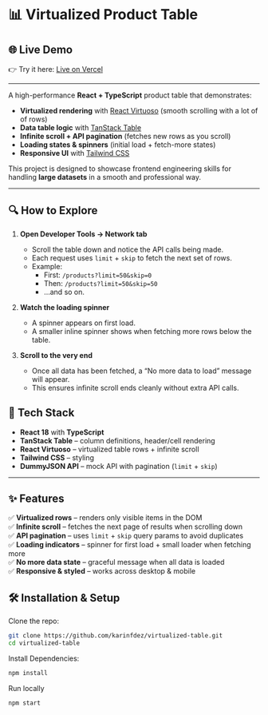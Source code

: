 # 📊 Virtualized Product Table

## 🌐 Live Demo
👉 Try it here: [Live on Vercel](https://virtualized-table-agl7fajju-karinfdezpgmailcoms-projects.vercel.app/)  

---

A high-performance **React + TypeScript** product table that demonstrates:
- **Virtualized rendering** with [React Virtuoso](https://virtuoso.dev/) (smooth scrolling with a lot of of rows)
- **Data table logic** with [TanStack Table](https://tanstack.com/table/latest)
- **Infinite scroll + API pagination** (fetches new rows as you scroll)
- **Loading states & spinners** (initial load + fetch-more states)
- **Responsive UI** with [Tailwind CSS](https://tailwindcss.com/)

This project is designed to showcase frontend engineering skills for handling **large datasets** in a smooth and professional way.

---

## 🔍 How to Explore

1. **Open Developer Tools → Network tab**
   - Scroll the table down and notice the API calls being made.
   - Each request uses `limit` + `skip` to fetch the next set of rows.
   - Example:  
     - First: `/products?limit=50&skip=0`  
     - Then: `/products?limit=50&skip=50`  
     - …and so on.

2. **Watch the loading spinner**
   - A spinner appears on first load.
   - A smaller inline spinner shows when fetching more rows below the table.

3. **Scroll to the very end**
   - Once all data has been fetched, a “No more data to load” message will appear.
   - This ensures infinite scroll ends cleanly without extra API calls.


## 🚀 Tech Stack
- **React 18** with **TypeScript**
- **TanStack Table** – column definitions, header/cell rendering
- **React Virtuoso** – virtualized table rows + infinite scroll
- **Tailwind CSS** – styling
- **DummyJSON API** – mock API with pagination (`limit` + `skip`)

---

## ✨ Features
✅ **Virtualized rows** – renders only visible items in the DOM  
✅ **Infinite scroll** – fetches the next page of results when scrolling down  
✅ **API pagination** – uses `limit` + `skip` query params to avoid duplicates  
✅ **Loading indicators** – spinner for first load + small loader when fetching more  
✅ **No more data state** – graceful message when all data is loaded  
✅ **Responsive & styled** – works across desktop & mobile  


## 🛠️ Installation & Setup

Clone the repo:
```bash
git clone https://github.com/karinfdez/virtualized-table.git
cd virtualized-table
```

Install Dependencies:
```bash
npm install
```

Run locally
```bash
npm start
```